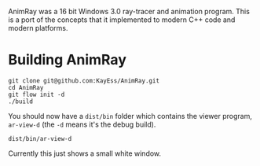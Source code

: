 AnimRay was a 16 bit Windows 3.0 ray-tracer and animation program. This is a port of the concepts that it implemented to modern C++ code and modern platforms.

# Building AnimRay #

    git clone git@github.com:KayEss/AnimRay.git
    cd AnimRay
    git flow init -d
    ./build

You should now have a `dist/bin` folder which contains the viewer program, `ar-view-d` (the `-d` means it's the debug build).

    dist/bin/ar-view-d

Currently this just shows a small white window.
